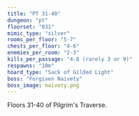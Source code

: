 ```yaml
---
title: "PT 31-40"
dungeon: "pt"
floorset: "031"  
mimic_type: "silver"
rooms_per_floor: "5-7"
chests_per_floor: "4-6"
enemies_per_room: "2-3"
kills_per_passage: "4-8 (rarely 3 or 9)"
respawns: "10m"
hoard_type: "Sack of Gilded Light"
boss: "Forgiven Naivety"
boss_image: naivety.png
---
```


Floors 31-40 of Pilgrim's Traverse.
